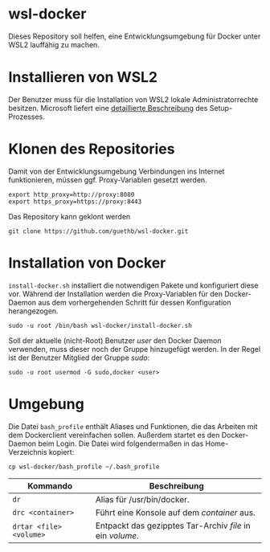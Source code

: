 # wsl-docker
Dieses Repository soll helfen, eine Entwicklungsumgebung für Docker unter WSL2 lauffähig zu machen.

# Installieren von WSL2 
Der Benutzer muss für die Installation von WSL2 lokale Administratorrechte besitzen.
Microsoft liefert eine [detaillierte Beschreibung](https://docs.microsoft.com/de-de/windows/wsl/install-manual) des Setup-Prozesses.

# Klonen des Repositories
Damit von der Entwicklungsumgebung Verbindungen ins Internet funktionieren, müssen ggf. Proxy-Variablen gesetzt werden.

    export http_proxy=http://proxy:8080
    export https_proxy=https://proxy:8443

Das Repository kann geklont werden

    git clone https://github.com/guethb/wsl-docker.git

# Installation von Docker
`install-docker.sh` installiert die notwendigen Pakete und konfiguriert diese vor. Während der Installation werden die Proxy-Variablen für den Docker-Daemon aus dem vorhergehenden Schritt für dessen Konfiguration herangezogen.

    sudo -u root /bin/bash wsl-docker/install-docker.sh

Soll der aktuelle (nicht-Root) Benutzer *user* den Docker Daemon verwenden, muss dieser noch der Gruppe hinzugefügt werden. In der Regel ist der Benutzer Mitglied der Gruppe *sudo*:

    sudo -u root usermod -G sudo,docker <user>

# Umgebung
Die Datei `bash_profile` enthält Aliases und Funktionen, die das Arbeiten mit dem Dockerclient vereinfachen sollen. Außerdem startet es den Docker-Daemon beim Login. Die Datei wird folgendermaßen in das Home-Verzeichnis kopiert:

    cp wsl-docker/bash_profile ~/.bash_profile

|Kommando|Beschreibung|
|---|---|
|`dr`| Alias für /usr/bin/docker.|
|`drc <container>`| Führt eine Konsole auf dem *container* aus.|
|`drtar <file> <volume>`|Entpackt das gezipptes Tar-Archiv *file* in ein *volume*.|
